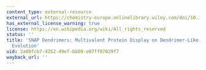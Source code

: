 ```yaml
---
content_type: external-resource
external_url: https://chemistry-europe.onlinelibrary.wiley.com/doi/10.1002/cbic.201100240
has_external_license_warning: true
license: https://en.wikipedia.org/wiki/All_rights_reserved
status: ''
title: 'SNAP Dendrimers: Multivalent Protein Display on Dendrimer-Like DNA for Directed
  Evolution'
uid: 2a60fcb7-4252-49ef-bb09-e07ff07029f7
wayback_url: ''
---
```

